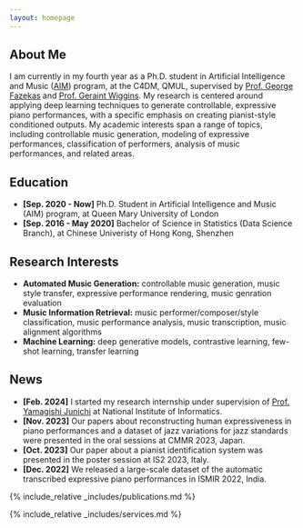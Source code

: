 ```yaml
---
layout: homepage
---
```


## About Me

I am currently in my fourth year as a Ph.D. student in Artificial Intelligence and Music ([AIM](https://www.aim.qmul.ac.uk/)) program, at the C4DM, QMUL, supervised by [Prof. George Fazekas](https://www.eecs.qmul.ac.uk/~gyorgyf/about.html) and [Prof. Geraint Wiggins](https://ai.vub.ac.be/team/geraint-wiggins/). My research is centered around applying deep learning techniques to generate controllable, expressive piano performances, with a specific emphasis on creating pianist-style conditioned outputs. My academic interests span a range of topics, including controllable music generation, modeling of expressive performances, classification of performers, analysis of music performances, and related areas.

## Education

- **[Sep. 2020 - Now]** Ph.D. Student in Artificial Intelligence and Music (AIM) program, at Queen Mary University of London
- **[Sep. 2016 - May 2020]** Bachelor of Science in Statistics (Data Science Branch), at Chinese Univeristy of Hong Kong, Shenzhen

## Research Interests

- **Automated Music Generation:** controllable music generation, music style transfer, expressive performance rendering, music genration evaluation
- **Music Information Retrieval:** music performer/composer/style classification, music performance analysis, music transcription, music alignment algorithms
- **Machine Learning:** deep generative models, contrastive learning, few-shot learning, transfer learning

## News

- **[Feb. 2024]** I started my research internship under supervision of [Prof. Yamagishi Junichi](https://researchmap.jp/read0205283) at National Institute of Informatics.
- **[Nov. 2023]** Our papers about reconstructing human expressiveness in piano performances and a dataset of jazz variations for jazz standards were presented in the oral sessions at CMMR 2023, Japan.
- **[Oct. 2023]** Our paper about a pianist identification system was presented in the poster session at IS2 2023, Italy.
- **[Dec. 2022]** We released a large-scale dataset of the automatic transcribed expressive piano performances in ISMIR 2022, India.

{% include_relative _includes/publications.md %}

{% include_relative _includes/services.md %}
